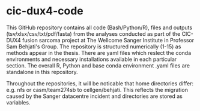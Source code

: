 # cic-dux4-code
This GitHub repository contains all code (Bash/Python/R), files and outputs (tsv/xlsx/csv/txt/pdf/fasta) from the analyses conducted as part of the CIC-DUX4 fusion sarcoma 
project at The Wellcome Sanger Institute in Professor Sam Behjati's Group.
The repository is structured numerically (1-15) as methods appear in the thesis.
There are yaml files which reslect the conda environments and necessary installations available in each particular section. The overall R, Python and 
base conda environment .yaml files are standalone in this repository.

Throughout the repositories, it will be noticable that home directories differ: e.g. nfs or casm/team274sb to cellgen/behjati. This reflects the migration
caused by the Sanger datacentre incident and directories are stored as variables. 
